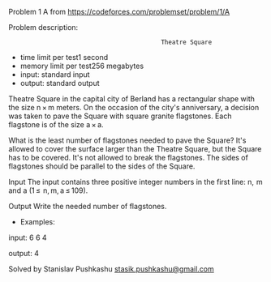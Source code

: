Problem 1 A from https://codeforces.com/problemset/problem/1/A

Problem description:

                                              Theatre Square
- time limit per test1 second
- memory limit per test256 megabytes
- input: standard input
- output: standard output

Theatre Square in the capital city of Berland 
has a rectangular shape with the size n × m 
meters. On the occasion of the city's 
anniversary, a decision was taken to pave 
the Square with square granite flagstones. 
Each flagstone is of the size a × a.

What is the least number of flagstones needed
to pave the Square? It's allowed to cover the 
surface larger than the Theatre Square, but 
the Square has to be covered. It's not
allowed to break the flagstones. The sides of
flagstones should be parallel to the sides of 
the Square.

Input
The input contains three positive integer numbers in the first line: n,  m and a (1 ≤  n, m, a ≤ 109).

Output
Write the needed number of flagstones.

- Examples:

input: 
6 6 4

output: 
4

Solved by Stanislav Pushkashu <stasik.pushkashu@gmail.com>
